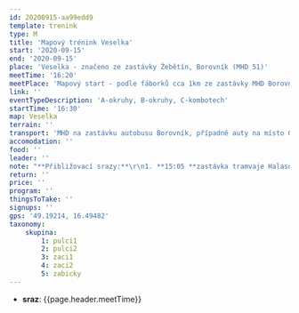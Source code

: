 ```yaml
---
id: 20200915-aa99edd9
template: trenink
type: M
title: 'Mapový trénink Veselka'
start: '2020-09-15'
end: '2020-09-15'
place: 'Veselka - značeno ze zastávky Žebětín, Borovník (MHD 51)'
meetTime: '16:20'
meetPlace: 'Mapový start - podle fáborků cca 1km ze zastávky MHD Borovník'
link: ''
eventTypeDescription: 'A-okruhy, B-okruhy, C-kombotech'
startTime: '16:30'
map: Veselka
terrain: ''
transport: 'MHD na zastávku autobusu Borovník, případně auty na místo GPS'
accomodation: ''
food: ''
leader: ''
note: "**Přibližovací srazy:**\r\n1. **15:05 **zastávka tramvaje Halasovo náměstí (Alena Finstrlová - 605 440 445), odjezd auty nebo autobusem 44 na zastávku Rosického náměstí, odsud tramvají 11 na zastávku Zoologická zahrada, přestup na autobus 51 (odjíždí 15:41)\r\n2. **15:10 **parkoviště u zastávky **Přívrat** (Andrea Firešová - 728 362 804), odjezd auty nebo trolejbusem 30 na zastávku Zoologická zahrada, přestup na autobus 51 (odjíždí 15:41)\r\n3. **16:00 **zastávka autobusu 51 - Borovník\r\n\r\nKdo pojedete auty a můžete jet přes přibližovací srazy a někoho nabrat, domluvte se prosím s vedoucími přibližovacích srazů."
return: ''
price: ''
program: ''
thingsToTake: ''
signups: ''
gps: '49.19214, 16.49482'
taxonomy:
    skupina:
        1: pulci1
        2: pulci2
        3: zaci1
        4: zaci2
        5: zabicky
---
```


* **sraz**: {{page.header.meetTime}}
